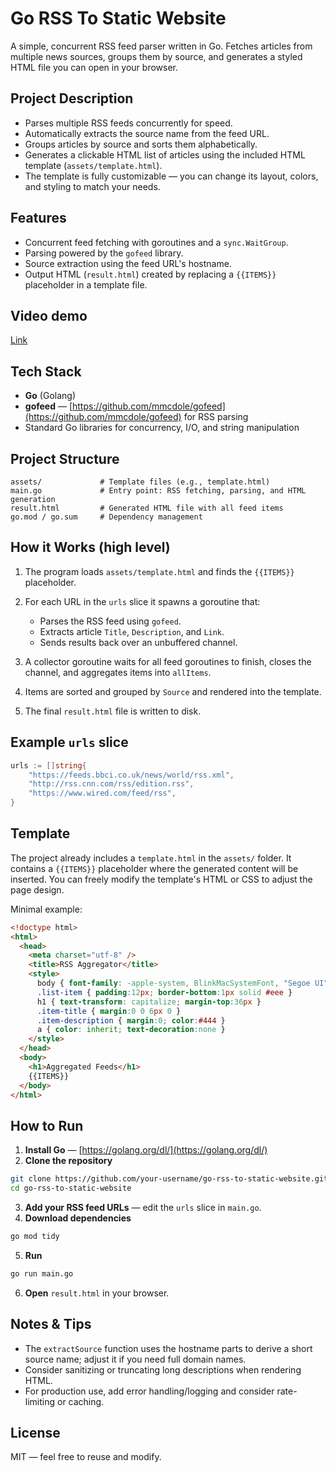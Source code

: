 # Go RSS To Static Website

A simple, concurrent RSS feed parser written in Go. Fetches articles from multiple news sources, groups them by source, and generates a styled HTML file you can open in your browser.

## Project Description

* Parses multiple RSS feeds concurrently for speed.
* Automatically extracts the source name from the feed URL.
* Groups articles by source and sorts them alphabetically.
* Generates a clickable HTML list of articles using the included HTML template (`assets/template.html`).
* The template is fully customizable — you can change its layout, colors, and styling to match your needs.

## Features

* Concurrent feed fetching with goroutines and a `sync.WaitGroup`.
* Parsing powered by the `gofeed` library.
* Source extraction using the feed URL's hostname.
* Output HTML (`result.html`) created by replacing a `{{ITEMS}}` placeholder in a template file.

## Video demo
[Link](https://youtu.be/M21Iw2a0X_4)

## Tech Stack

* **Go** (Golang)
* **gofeed** — [https://github.com/mmcdole/gofeed](https://github.com/mmcdole/gofeed) for RSS parsing
* Standard Go libraries for concurrency, I/O, and string manipulation

## Project Structure

```
assets/             # Template files (e.g., template.html)
main.go             # Entry point: RSS fetching, parsing, and HTML generation
result.html         # Generated HTML file with all feed items
go.mod / go.sum     # Dependency management
```

## How it Works (high level)

1. The program loads `assets/template.html` and finds the `{{ITEMS}}` placeholder.
2. For each URL in the `urls` slice it spawns a goroutine that:

   * Parses the RSS feed using `gofeed`.
   * Extracts article `Title`, `Description`, and `Link`.
   * Sends results back over an unbuffered channel.
3. A collector goroutine waits for all feed goroutines to finish, closes the channel, and aggregates items into `allItems`.
4. Items are sorted and grouped by `Source` and rendered into the template.
5. The final `result.html` file is written to disk.

## Example `urls` slice

```go
urls := []string{
    "https://feeds.bbci.co.uk/news/world/rss.xml",
    "http://rss.cnn.com/rss/edition.rss",
    "https://www.wired.com/feed/rss",
}
```

## Template

The project already includes a `template.html` in the `assets/` folder. It contains a `{{ITEMS}}` placeholder where the generated content will be inserted. You can freely modify the template's HTML or CSS to adjust the page design.

Minimal example:

```html
<!doctype html>
<html>
  <head>
    <meta charset="utf-8" />
    <title>RSS Aggregator</title>
    <style>
      body { font-family: -apple-system, BlinkMacSystemFont, "Segoe UI", Roboto, Arial; margin:24px; background:#f7f8fb; color:#111 }
      .list-item { padding:12px; border-bottom:1px solid #eee }
      h1 { text-transform: capitalize; margin-top:36px }
      .item-title { margin:0 0 6px 0 }
      .item-description { margin:0; color:#444 }
      a { color: inherit; text-decoration:none }
    </style>
  </head>
  <body>
    <h1>Aggregated Feeds</h1>
    {{ITEMS}}
  </body>
</html>
```

## How to Run

1. **Install Go** — [https://golang.org/dl/](https://golang.org/dl/)
2. **Clone the repository**

```bash
git clone https://github.com/your-username/go-rss-to-static-website.git
cd go-rss-to-static-website
```

3. **Add your RSS feed URLs** — edit the `urls` slice in `main.go`.
4. **Download dependencies**

```bash
go mod tidy
```

5. **Run**

```bash
go run main.go
```

6. **Open** `result.html` in your browser.

## Notes & Tips

* The `extractSource` function uses the hostname parts to derive a short source name; adjust it if you need full domain names.
* Consider sanitizing or truncating long descriptions when rendering HTML.
* For production use, add error handling/logging and consider rate-limiting or caching.

## License

MIT — feel free to reuse and modify.

